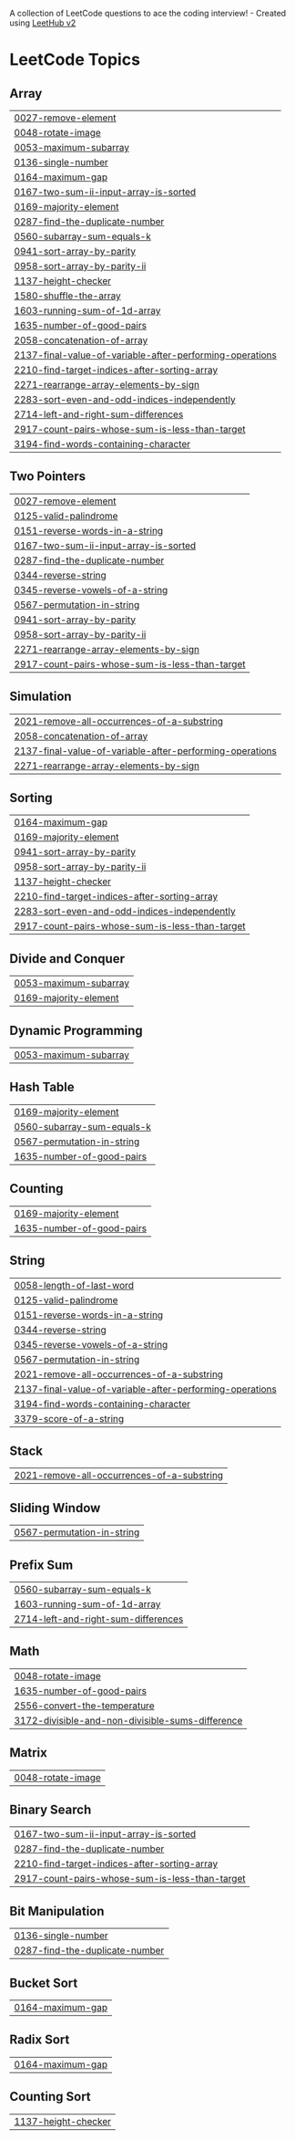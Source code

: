 A collection of LeetCode questions to ace the coding interview! - Created using [LeetHub v2](https://github.com/arunbhardwaj/LeetHub-2.0)
<!---LeetCode Topics Start-->
# LeetCode Topics
## Array
|  |
| ------- |
| [0027-remove-element](https://github.com/Sarvan-Singh7/LEETCODE-DAILY-PRACTICE/tree/master/0027-remove-element) |
| [0048-rotate-image](https://github.com/Sarvan-Singh7/LEETCODE-DAILY-PRACTICE/tree/master/0048-rotate-image) |
| [0053-maximum-subarray](https://github.com/Sarvan-Singh7/LEETCODE-DAILY-PRACTICE/tree/master/0053-maximum-subarray) |
| [0136-single-number](https://github.com/Sarvan-Singh7/LEETCODE-DAILY-PRACTICE/tree/master/0136-single-number) |
| [0164-maximum-gap](https://github.com/Sarvan-Singh7/LEETCODE-DAILY-PRACTICE/tree/master/0164-maximum-gap) |
| [0167-two-sum-ii-input-array-is-sorted](https://github.com/Sarvan-Singh7/LEETCODE-DAILY-PRACTICE/tree/master/0167-two-sum-ii-input-array-is-sorted) |
| [0169-majority-element](https://github.com/Sarvan-Singh7/LEETCODE-DAILY-PRACTICE/tree/master/0169-majority-element) |
| [0287-find-the-duplicate-number](https://github.com/Sarvan-Singh7/LEETCODE-DAILY-PRACTICE/tree/master/0287-find-the-duplicate-number) |
| [0560-subarray-sum-equals-k](https://github.com/Sarvan-Singh7/LEETCODE-DAILY-PRACTICE/tree/master/0560-subarray-sum-equals-k) |
| [0941-sort-array-by-parity](https://github.com/Sarvan-Singh7/LEETCODE-DAILY-PRACTICE/tree/master/0941-sort-array-by-parity) |
| [0958-sort-array-by-parity-ii](https://github.com/Sarvan-Singh7/LEETCODE-DAILY-PRACTICE/tree/master/0958-sort-array-by-parity-ii) |
| [1137-height-checker](https://github.com/Sarvan-Singh7/LEETCODE-DAILY-PRACTICE/tree/master/1137-height-checker) |
| [1580-shuffle-the-array](https://github.com/Sarvan-Singh7/LEETCODE-DAILY-PRACTICE/tree/master/1580-shuffle-the-array) |
| [1603-running-sum-of-1d-array](https://github.com/Sarvan-Singh7/LEETCODE-DAILY-PRACTICE/tree/master/1603-running-sum-of-1d-array) |
| [1635-number-of-good-pairs](https://github.com/Sarvan-Singh7/LEETCODE-DAILY-PRACTICE/tree/master/1635-number-of-good-pairs) |
| [2058-concatenation-of-array](https://github.com/Sarvan-Singh7/LEETCODE-DAILY-PRACTICE/tree/master/2058-concatenation-of-array) |
| [2137-final-value-of-variable-after-performing-operations](https://github.com/Sarvan-Singh7/LEETCODE-DAILY-PRACTICE/tree/master/2137-final-value-of-variable-after-performing-operations) |
| [2210-find-target-indices-after-sorting-array](https://github.com/Sarvan-Singh7/LEETCODE-DAILY-PRACTICE/tree/master/2210-find-target-indices-after-sorting-array) |
| [2271-rearrange-array-elements-by-sign](https://github.com/Sarvan-Singh7/LEETCODE-DAILY-PRACTICE/tree/master/2271-rearrange-array-elements-by-sign) |
| [2283-sort-even-and-odd-indices-independently](https://github.com/Sarvan-Singh7/LEETCODE-DAILY-PRACTICE/tree/master/2283-sort-even-and-odd-indices-independently) |
| [2714-left-and-right-sum-differences](https://github.com/Sarvan-Singh7/LEETCODE-DAILY-PRACTICE/tree/master/2714-left-and-right-sum-differences) |
| [2917-count-pairs-whose-sum-is-less-than-target](https://github.com/Sarvan-Singh7/LEETCODE-DAILY-PRACTICE/tree/master/2917-count-pairs-whose-sum-is-less-than-target) |
| [3194-find-words-containing-character](https://github.com/Sarvan-Singh7/LEETCODE-DAILY-PRACTICE/tree/master/3194-find-words-containing-character) |
## Two Pointers
|  |
| ------- |
| [0027-remove-element](https://github.com/Sarvan-Singh7/LEETCODE-DAILY-PRACTICE/tree/master/0027-remove-element) |
| [0125-valid-palindrome](https://github.com/Sarvan-Singh7/LEETCODE-DAILY-PRACTICE/tree/master/0125-valid-palindrome) |
| [0151-reverse-words-in-a-string](https://github.com/Sarvan-Singh7/LEETCODE-DAILY-PRACTICE/tree/master/0151-reverse-words-in-a-string) |
| [0167-two-sum-ii-input-array-is-sorted](https://github.com/Sarvan-Singh7/LEETCODE-DAILY-PRACTICE/tree/master/0167-two-sum-ii-input-array-is-sorted) |
| [0287-find-the-duplicate-number](https://github.com/Sarvan-Singh7/LEETCODE-DAILY-PRACTICE/tree/master/0287-find-the-duplicate-number) |
| [0344-reverse-string](https://github.com/Sarvan-Singh7/LEETCODE-DAILY-PRACTICE/tree/master/0344-reverse-string) |
| [0345-reverse-vowels-of-a-string](https://github.com/Sarvan-Singh7/LEETCODE-DAILY-PRACTICE/tree/master/0345-reverse-vowels-of-a-string) |
| [0567-permutation-in-string](https://github.com/Sarvan-Singh7/LEETCODE-DAILY-PRACTICE/tree/master/0567-permutation-in-string) |
| [0941-sort-array-by-parity](https://github.com/Sarvan-Singh7/LEETCODE-DAILY-PRACTICE/tree/master/0941-sort-array-by-parity) |
| [0958-sort-array-by-parity-ii](https://github.com/Sarvan-Singh7/LEETCODE-DAILY-PRACTICE/tree/master/0958-sort-array-by-parity-ii) |
| [2271-rearrange-array-elements-by-sign](https://github.com/Sarvan-Singh7/LEETCODE-DAILY-PRACTICE/tree/master/2271-rearrange-array-elements-by-sign) |
| [2917-count-pairs-whose-sum-is-less-than-target](https://github.com/Sarvan-Singh7/LEETCODE-DAILY-PRACTICE/tree/master/2917-count-pairs-whose-sum-is-less-than-target) |
## Simulation
|  |
| ------- |
| [2021-remove-all-occurrences-of-a-substring](https://github.com/Sarvan-Singh7/LEETCODE-DAILY-PRACTICE/tree/master/2021-remove-all-occurrences-of-a-substring) |
| [2058-concatenation-of-array](https://github.com/Sarvan-Singh7/LEETCODE-DAILY-PRACTICE/tree/master/2058-concatenation-of-array) |
| [2137-final-value-of-variable-after-performing-operations](https://github.com/Sarvan-Singh7/LEETCODE-DAILY-PRACTICE/tree/master/2137-final-value-of-variable-after-performing-operations) |
| [2271-rearrange-array-elements-by-sign](https://github.com/Sarvan-Singh7/LEETCODE-DAILY-PRACTICE/tree/master/2271-rearrange-array-elements-by-sign) |
## Sorting
|  |
| ------- |
| [0164-maximum-gap](https://github.com/Sarvan-Singh7/LEETCODE-DAILY-PRACTICE/tree/master/0164-maximum-gap) |
| [0169-majority-element](https://github.com/Sarvan-Singh7/LEETCODE-DAILY-PRACTICE/tree/master/0169-majority-element) |
| [0941-sort-array-by-parity](https://github.com/Sarvan-Singh7/LEETCODE-DAILY-PRACTICE/tree/master/0941-sort-array-by-parity) |
| [0958-sort-array-by-parity-ii](https://github.com/Sarvan-Singh7/LEETCODE-DAILY-PRACTICE/tree/master/0958-sort-array-by-parity-ii) |
| [1137-height-checker](https://github.com/Sarvan-Singh7/LEETCODE-DAILY-PRACTICE/tree/master/1137-height-checker) |
| [2210-find-target-indices-after-sorting-array](https://github.com/Sarvan-Singh7/LEETCODE-DAILY-PRACTICE/tree/master/2210-find-target-indices-after-sorting-array) |
| [2283-sort-even-and-odd-indices-independently](https://github.com/Sarvan-Singh7/LEETCODE-DAILY-PRACTICE/tree/master/2283-sort-even-and-odd-indices-independently) |
| [2917-count-pairs-whose-sum-is-less-than-target](https://github.com/Sarvan-Singh7/LEETCODE-DAILY-PRACTICE/tree/master/2917-count-pairs-whose-sum-is-less-than-target) |
## Divide and Conquer
|  |
| ------- |
| [0053-maximum-subarray](https://github.com/Sarvan-Singh7/LEETCODE-DAILY-PRACTICE/tree/master/0053-maximum-subarray) |
| [0169-majority-element](https://github.com/Sarvan-Singh7/LEETCODE-DAILY-PRACTICE/tree/master/0169-majority-element) |
## Dynamic Programming
|  |
| ------- |
| [0053-maximum-subarray](https://github.com/Sarvan-Singh7/LEETCODE-DAILY-PRACTICE/tree/master/0053-maximum-subarray) |
## Hash Table
|  |
| ------- |
| [0169-majority-element](https://github.com/Sarvan-Singh7/LEETCODE-DAILY-PRACTICE/tree/master/0169-majority-element) |
| [0560-subarray-sum-equals-k](https://github.com/Sarvan-Singh7/LEETCODE-DAILY-PRACTICE/tree/master/0560-subarray-sum-equals-k) |
| [0567-permutation-in-string](https://github.com/Sarvan-Singh7/LEETCODE-DAILY-PRACTICE/tree/master/0567-permutation-in-string) |
| [1635-number-of-good-pairs](https://github.com/Sarvan-Singh7/LEETCODE-DAILY-PRACTICE/tree/master/1635-number-of-good-pairs) |
## Counting
|  |
| ------- |
| [0169-majority-element](https://github.com/Sarvan-Singh7/LEETCODE-DAILY-PRACTICE/tree/master/0169-majority-element) |
| [1635-number-of-good-pairs](https://github.com/Sarvan-Singh7/LEETCODE-DAILY-PRACTICE/tree/master/1635-number-of-good-pairs) |
## String
|  |
| ------- |
| [0058-length-of-last-word](https://github.com/Sarvan-Singh7/LEETCODE-DAILY-PRACTICE/tree/master/0058-length-of-last-word) |
| [0125-valid-palindrome](https://github.com/Sarvan-Singh7/LEETCODE-DAILY-PRACTICE/tree/master/0125-valid-palindrome) |
| [0151-reverse-words-in-a-string](https://github.com/Sarvan-Singh7/LEETCODE-DAILY-PRACTICE/tree/master/0151-reverse-words-in-a-string) |
| [0344-reverse-string](https://github.com/Sarvan-Singh7/LEETCODE-DAILY-PRACTICE/tree/master/0344-reverse-string) |
| [0345-reverse-vowels-of-a-string](https://github.com/Sarvan-Singh7/LEETCODE-DAILY-PRACTICE/tree/master/0345-reverse-vowels-of-a-string) |
| [0567-permutation-in-string](https://github.com/Sarvan-Singh7/LEETCODE-DAILY-PRACTICE/tree/master/0567-permutation-in-string) |
| [2021-remove-all-occurrences-of-a-substring](https://github.com/Sarvan-Singh7/LEETCODE-DAILY-PRACTICE/tree/master/2021-remove-all-occurrences-of-a-substring) |
| [2137-final-value-of-variable-after-performing-operations](https://github.com/Sarvan-Singh7/LEETCODE-DAILY-PRACTICE/tree/master/2137-final-value-of-variable-after-performing-operations) |
| [3194-find-words-containing-character](https://github.com/Sarvan-Singh7/LEETCODE-DAILY-PRACTICE/tree/master/3194-find-words-containing-character) |
| [3379-score-of-a-string](https://github.com/Sarvan-Singh7/LEETCODE-DAILY-PRACTICE/tree/master/3379-score-of-a-string) |
## Stack
|  |
| ------- |
| [2021-remove-all-occurrences-of-a-substring](https://github.com/Sarvan-Singh7/LEETCODE-DAILY-PRACTICE/tree/master/2021-remove-all-occurrences-of-a-substring) |
## Sliding Window
|  |
| ------- |
| [0567-permutation-in-string](https://github.com/Sarvan-Singh7/LEETCODE-DAILY-PRACTICE/tree/master/0567-permutation-in-string) |
## Prefix Sum
|  |
| ------- |
| [0560-subarray-sum-equals-k](https://github.com/Sarvan-Singh7/LEETCODE-DAILY-PRACTICE/tree/master/0560-subarray-sum-equals-k) |
| [1603-running-sum-of-1d-array](https://github.com/Sarvan-Singh7/LEETCODE-DAILY-PRACTICE/tree/master/1603-running-sum-of-1d-array) |
| [2714-left-and-right-sum-differences](https://github.com/Sarvan-Singh7/LEETCODE-DAILY-PRACTICE/tree/master/2714-left-and-right-sum-differences) |
## Math
|  |
| ------- |
| [0048-rotate-image](https://github.com/Sarvan-Singh7/LEETCODE-DAILY-PRACTICE/tree/master/0048-rotate-image) |
| [1635-number-of-good-pairs](https://github.com/Sarvan-Singh7/LEETCODE-DAILY-PRACTICE/tree/master/1635-number-of-good-pairs) |
| [2556-convert-the-temperature](https://github.com/Sarvan-Singh7/LEETCODE-DAILY-PRACTICE/tree/master/2556-convert-the-temperature) |
| [3172-divisible-and-non-divisible-sums-difference](https://github.com/Sarvan-Singh7/LEETCODE-DAILY-PRACTICE/tree/master/3172-divisible-and-non-divisible-sums-difference) |
## Matrix
|  |
| ------- |
| [0048-rotate-image](https://github.com/Sarvan-Singh7/LEETCODE-DAILY-PRACTICE/tree/master/0048-rotate-image) |
## Binary Search
|  |
| ------- |
| [0167-two-sum-ii-input-array-is-sorted](https://github.com/Sarvan-Singh7/LEETCODE-DAILY-PRACTICE/tree/master/0167-two-sum-ii-input-array-is-sorted) |
| [0287-find-the-duplicate-number](https://github.com/Sarvan-Singh7/LEETCODE-DAILY-PRACTICE/tree/master/0287-find-the-duplicate-number) |
| [2210-find-target-indices-after-sorting-array](https://github.com/Sarvan-Singh7/LEETCODE-DAILY-PRACTICE/tree/master/2210-find-target-indices-after-sorting-array) |
| [2917-count-pairs-whose-sum-is-less-than-target](https://github.com/Sarvan-Singh7/LEETCODE-DAILY-PRACTICE/tree/master/2917-count-pairs-whose-sum-is-less-than-target) |
## Bit Manipulation
|  |
| ------- |
| [0136-single-number](https://github.com/Sarvan-Singh7/LEETCODE-DAILY-PRACTICE/tree/master/0136-single-number) |
| [0287-find-the-duplicate-number](https://github.com/Sarvan-Singh7/LEETCODE-DAILY-PRACTICE/tree/master/0287-find-the-duplicate-number) |
## Bucket Sort
|  |
| ------- |
| [0164-maximum-gap](https://github.com/Sarvan-Singh7/LEETCODE-DAILY-PRACTICE/tree/master/0164-maximum-gap) |
## Radix Sort
|  |
| ------- |
| [0164-maximum-gap](https://github.com/Sarvan-Singh7/LEETCODE-DAILY-PRACTICE/tree/master/0164-maximum-gap) |
## Counting Sort
|  |
| ------- |
| [1137-height-checker](https://github.com/Sarvan-Singh7/LEETCODE-DAILY-PRACTICE/tree/master/1137-height-checker) |
<!---LeetCode Topics End-->